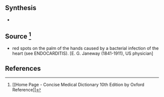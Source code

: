 ## Synthesis
- 
## Source [^1]
- red spots on the palm of the hands caused by a bacterial infection of the heart (see ENDOCARDITIS). \[E. G. Janeway (1841-1911), US physician]
## References

[^1]: [[Home Page - Concise Medical Dictionary 10th Edition by Oxford Reference]]
